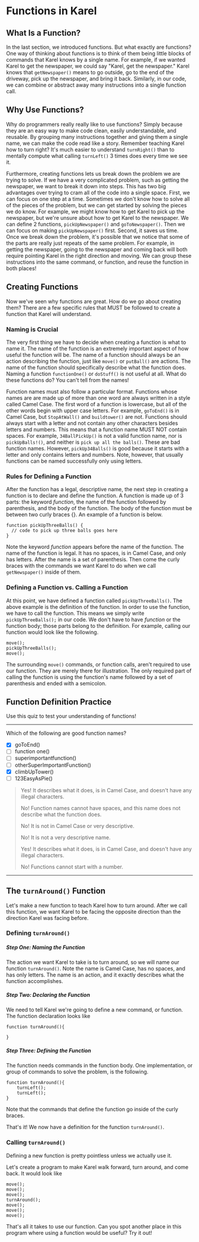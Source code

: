 # Functions in Karel
## What Is a Function?

 In the last section, we introduced functions.  But what exactly are functions?  One way of thinking about functions is to think of them being little blocks of commands that Karel knows by a single name.   For example, if we wanted Karel to get the newspaper, we could say "Karel, get the newspaper."  Karel knows that `getNewspaper()` means to go outside, go to the end of the driveway, pick up the newspaper, and bring it back.  Similarly, in our code, we can combine or abstract away many instructions into a single function call.  
   
    
## Why Use Functions?

Why do programmers really really like to use functions?  Simply because they are an easy way  to make code clean, easily understandable, and reusable.  By grouping many instructions together and giving them a single name, we can make the code read like a story. Remember teaching Karel how to turn right?  It's much easier to understand `turnRight()` than to mentally compute what calling `turnLeft()` 3 times does every time we see it.

Furthermore, creating functions lets us break down the problem we are trying to solve.  If we have a very complicated problem, such as getting the newspaper, we want to break it down into steps.  This has two big advantages over trying to cram all of the code into a single space.  First, we can focus on one step at a time.  Sometimes we don't know how to solve all of the pieces of the problem, but we can get started by solving the pieces we do know. For example, we might know how to get Karel to pick up the newspaper, but we're unsure about how to get Karel to the newspaper.  We can define 2 functions, `pickUpNewspaper()` and `goToNewspaper()`.  Then we can focus on making `pickUpNewspaper()` first.  Second, it saves us time.  Once we break down the problem, it's possible that we notice that some of the parts are really just repeats of the same problem.  For example, in getting the newspaper, going to the newspaper and coming back will both require pointing Karel in the right direction and moving.  We can group these instructions into the same command, or function, and reuse the function in both places!

## Creating Functions

Now we've seen why functions are great.  How do we go about creating them?  There are a few specific rules that MUST be followed to create a function that Karel will understand.

### Naming is Crucial

The very first thing we have to decide when creating a function is what to name it.  The name of the function is an extremely important aspect of how useful the function will be. The name of a function should always be an action describing the function, just like `move()` or `putBall()` are actions.  The name of the function should specifically describe what the function does.  Naming a function `functionOne()` or `doStuff()` is not useful at all.  What do these functions do?  You can't tell from the names!

Function names must also follow a particular format. Functions whose names are are made up of more than one word are always written in a style called Camel Case.  The first word of a function is lowercase, but all of the other words begin with upper case letters.  For example, `goToEnd()` is in Camel Case, but `StopAtWall()` and `buildtower()` are not.  Functions should always start with a letter and not contain any other characters besides letters and numbers.  This means that a function name MUST NOT contain spaces.  For example, `34BallPickUp()` is not a valid function name, nor is `pickUpBalls!()`, and neither is `pick up all the balls()`.  These are bad function names.  However, `pickUp34Balls()` is good because it starts with a letter and only contains letters and numbers.  Note, however, that usually functions can be named successfully only using letters.

### Rules for Defining a Function

After the function has a legal, descriptive name, the next step in creating a function is to declare and define the function.  A function is made up of 3 parts: the keyword *function*, the name of the function followed by parenthesis, and the body of the function.  The body of the function must be between two curly braces {}.  An example of a function is below.

```
function pickUpThreeBalls() {
  // code to pick up three balls goes here
}
```

Note the keyword *function* appears before the name of the function.  The name of the function is legal.  It has no spaces, is in Camel Case, and only has letters. After the name is a set of parenthesis.  Then come the curly braces with the commands we want Karel to do when we call `getNewspaper()` inside of them.  

### Defining a Function vs. Calling a Function

At this point, we have defined a function called `pickUpThreeBalls()`.  The above example is the definition of the function.  In order to use the function, we have to call the function.  This means we simply write `pickUpThreeBalls();` in our code.  We don't have to have *function* or the function body; those parts belong to the definition. For example, calling our function would look like the following.

```
move();
pickUpThreeBalls();
move();
```

The surrounding `move()` commands, or function calls, aren't required to use our function. They are merely there for illustration.  The only required part of calling the function is using the function's name followed by a set of parenthesis and ended with a semicolon.

## Function Definition Practice

Use this quiz to test your understanding of functions!

---

Which of the following are good function names?
- [x]  goToEnd()
- [ ] function one()
- [ ] superimportantfunction()
- [ ] otherSuperImportantFunction()
- [x] climbUpTower()
- [ ] 123EasyAsPie()

> Yes! It describes what it does, is in Camel Case, and doesn't have any illegal characters.
>
> No! Function names cannot have spaces, and this name does not describe what the function does.
>
> No! It is not in Camel Case or very descriptive.
>
> No! It is not a very descriptive name.
>
> Yes! It describes what it does, is in Camel Case, and doesn't have any illegal characters.
>
> No! Functions cannot start with a number.

---

## The `turnAround()` Function

Let's make a new function to teach Karel how to turn around.  After we call this function, we want Karel to be facing the opposite direction than the direction Karel was facing before.

### Defining `turnAround()`

##### Step One: Naming the Function 
The action we want Karel to take is to turn around, so we will name our function `turnAround()`.  Note the name is Camel Case, has no spaces, and has only letters.  The name is an action, and it exactly describes what the function accomplishes.

##### Step Two: Declaring the Function 
We need to tell Karel we're going to define a new command, or function. The function declaration looks like

```
function turnAround(){

}
 ``` 
##### Step Three: Defining the Function 
The function needs commands in the function body.  One implementation, or group of commands to solve the problem, is the following.

```
function turnAround(){
    turnLeft();
    turnLeft();
}
```

Note that the commands that define the function go inside of the curly braces.

That's it! We now have a definition for the function `turnAround()`.

### Calling `turnAround()`
Defining a new function is pretty pointless unless we actually use it.  

Let's create a program to make Karel walk forward, turn around, and come back.
It would look like

```
move();
move();
move();
turnAround();
move(); 
move();
move();
```

That's all it takes to use our function.  Can you spot another place in this program where using a function would be useful?  Try it out!







 